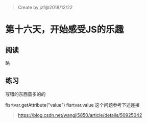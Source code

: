 > Create by jzf@2018/12/22
# 第十六天，开始感受JS的乐趣

## 阅读
略
## 练习
写错的东西蛮多的的

fisrtvar.getAttribute("value")
fisrtvar.value
这个问题参考下述连接
>https://blog.csdn.net/wangji5850/article/details/50925042